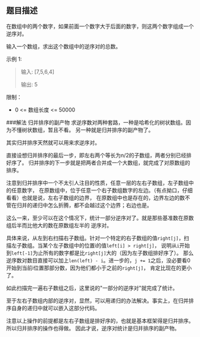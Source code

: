## 题目描述
在数组中的两个数字，如果前面一个数字大于后面的数字，则这两个数字组成一个逆序对。

输入一个数组，求出这个数组中的逆序对的总数。

示例 1:
>输入: [7,5,6,4]
>
>输出: 5
 

限制：
- 0 <= 数组长度 <= 50000

###解法 归并排序的副产物
求逆序数对两种套路，一种是哈希化的树状数组。因为不懂树状数组，暂且不看。
另一种就是归并排序的副产物了。

其实归并排序天然就可以用来求逆序对。

直接设想归并排序的最后一步，即左右两个等长为n/2的子数组，两者分别已经排好序了。
归并排序的下一步就是把两者合并成一个大数组，就完成了对原数组的排序。

注意到归并排序中一个不太引人注目的性质，任意一层的左右子数组，左子数组中的任意数字，
在原数组中，位于任意一个右子数组数字的左边。（有点拗口，仔细看看）也就是说，左右子数组的边界，
在原数组中也是存在的，边界左边的数不管在归并的递归中怎么折腾，都不会越过这个边界；右边也是。

这么一来，至少可以在这个情况下，统计一部分逆序对了。就是那些基准数在原数组后半而比他大的数在原数组左半的
逆序对。

具体来说，从左到右扫描右子数组。针对一个特定的右子数组的值`right[j]`，扫描左子数组。当某个左子数组中的位置i的值`left[i] > right[j]`，
说明从`i`开始到`left[-1]`为止所有的数字都是比`right[j]`大的（因为左子数组排好序了）。
那么逆序数对数目直接可以加上`len(left) - i`。进一步的，`j += 1`之后，没必要看0开始到当前i位置那部分数，因为他们都小于之前的`right[j]`，
肯定比现在的更小了。

如此扫描完一遍右子数组之后，这里说的"一部分的逆序对"就完成了统计。

至于左右子数组内部的逆序对，显然，可以用递归的办法解决。事实上，在归并排序自身的递归中就可以嵌入这部分代码。

注意以上操作的前提都是左右子数组是排好序的，也就是基本框架得是归并排序。所以归并排序的操作也得做。
因此才说，逆序对统计是归并排序的副产物。